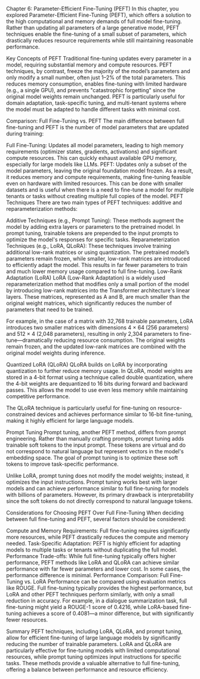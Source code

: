 Chapter 6: Parameter-Efficient Fine-Tuning (PEFT)
In this chapter, you explored Parameter-Efficient Fine-Tuning (PEFT), which offers a solution to the high computational and memory demands of full model fine-tuning. Rather than updating all parameters of a large generative model, PEFT techniques enable the fine-tuning of a small subset of parameters, which drastically reduces resource requirements while still maintaining reasonable performance.

Key Concepts of PEFT
Traditional fine-tuning updates every parameter in a model, requiring substantial memory and compute resources. PEFT techniques, by contrast, freeze the majority of the model’s parameters and only modify a small number, often just 1–2% of the total parameters. This reduces memory consumption, enables fine-tuning with limited hardware (e.g., a single GPU), and prevents "catastrophic forgetting" since the original model weights remain unchanged. PEFT is particularly useful for domain adaptation, task-specific tuning, and multi-tenant systems where the model must be adapted to handle different tasks with minimal cost.

Comparison: Full Fine-Tuning vs. PEFT
The main difference between full fine-tuning and PEFT is the number of model parameters that are updated during training:

Full Fine-Tuning: Updates all model parameters, leading to high memory requirements (optimizer states, gradients, activations) and significant compute resources. This can quickly exhaust available GPU memory, especially for large models like LLMs.
PEFT: Updates only a subset of the model parameters, leaving the original foundation model frozen. As a result, it reduces memory and compute requirements, making fine-tuning feasible even on hardware with limited resources. This can be done with smaller datasets and is useful when there is a need to fine-tune a model for multiple tenants or tasks without creating multiple full copies of the model.
PEFT Techniques
There are two main types of PEFT techniques: additive and reparameterization methods:

Additive Techniques (e.g., Prompt Tuning): These methods augment the model by adding extra layers or parameters to the pretrained model. In prompt tuning, trainable tokens are prepended to the input prompts to optimize the model's responses for specific tasks.
Reparameterization Techniques (e.g., LoRA, QLoRA): These techniques involve training additional low-rank matrices or using quantization. The pretrained model’s parameters remain frozen, while smaller, low-rank matrices are introduced to efficiently adapt the model. This results in far fewer parameters to train and much lower memory usage compared to full fine-tuning.
Low-Rank Adaptation (LoRA)
LoRA (Low-Rank Adaptation) is a widely used reparameterization method that modifies only a small portion of the model by introducing low-rank matrices into the Transformer architecture's linear layers. These matrices, represented as A and B, are much smaller than the original weight matrices, which significantly reduces the number of parameters that need to be trained.

For example, in the case of a matrix with 32,768 trainable parameters, LoRA introduces two smaller matrices with dimensions 4 × 64 (256 parameters) and 512 × 4 (2,048 parameters), resulting in only 2,304 parameters to fine-tune—dramatically reducing resource consumption. The original weights remain frozen, and the updated low-rank matrices are combined with the original model weights during inference.

Quantized LoRA (QLoRA)
QLoRA builds on LoRA by incorporating quantization to further reduce memory usage. In QLoRA, model weights are stored in a 4-bit format using a technique called double quantization, where the 4-bit weights are dequantized to 16 bits during forward and backward passes. This allows the model to use even less memory while maintaining competitive performance.

The QLoRA technique is particularly useful for fine-tuning on resource-constrained devices and achieves performance similar to 16-bit fine-tuning, making it highly efficient for large language models.

Prompt Tuning
Prompt tuning, another PEFT method, differs from prompt engineering. Rather than manually crafting prompts, prompt tuning adds trainable soft tokens to the input prompt. These tokens are virtual and do not correspond to natural language but represent vectors in the model's embedding space. The goal of prompt tuning is to optimize these soft tokens to improve task-specific performance.

Unlike LoRA, prompt tuning does not modify the model weights; instead, it optimizes the input instructions. Prompt tuning works best with larger models and can achieve performance similar to full fine-tuning for models with billions of parameters. However, its primary drawback is interpretability since the soft tokens do not directly correspond to natural language tokens.

Considerations for Choosing PEFT Over Full Fine-Tuning
When deciding between full fine-tuning and PEFT, several factors should be considered:

Compute and Memory Requirements: Full fine-tuning requires significantly more resources, while PEFT drastically reduces the compute and memory needed.
Task-Specific Adaptation: PEFT is highly efficient for adapting models to multiple tasks or tenants without duplicating the full model.
Performance Trade-offs: While full fine-tuning typically offers higher performance, PEFT methods like LoRA and QLoRA can achieve similar performance with far fewer parameters and lower cost. In some cases, the performance difference is minimal.
Performance Comparison: Full Fine-Tuning vs. LoRA
Performance can be compared using evaluation metrics like ROUGE. Full fine-tuning typically provides the highest performance, but LoRA and other PEFT techniques perform similarly, with only a small reduction in accuracy. For example, in a dialogue summarization task, full fine-tuning might yield a ROUGE-1 score of 0.4216, while LoRA-based fine-tuning achieves a score of 0.4081—a minor difference, but with significantly fewer resources.

Summary
PEFT techniques, including LoRA, QLoRA, and prompt tuning, allow for efficient fine-tuning of large language models by significantly reducing the number of trainable parameters. LoRA and QLoRA are particularly effective for fine-tuning models with limited computational resources, while prompt tuning optimizes input instructions for specific tasks. These methods provide a valuable alternative to full fine-tuning, offering a balance between performance and resource efficiency.
